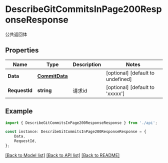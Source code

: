 # DescribeGitCommitsInPage200ResponseResponse

公共返回体

## Properties

Name | Type | Description | Notes
------------ | ------------- | ------------- | -------------
**Data** | [**CommitData**](CommitData.md) |  | [optional] [default to undefined]
**RequestId** | **string** | 请求id | [optional] [default to 'xxxxx']

## Example

```typescript
import { DescribeGitCommitsInPage200ResponseResponse } from './api';

const instance: DescribeGitCommitsInPage200ResponseResponse = {
    Data,
    RequestId,
};
```

[[Back to Model list]](../README.md#documentation-for-models) [[Back to API list]](../README.md#documentation-for-api-endpoints) [[Back to README]](../README.md)
